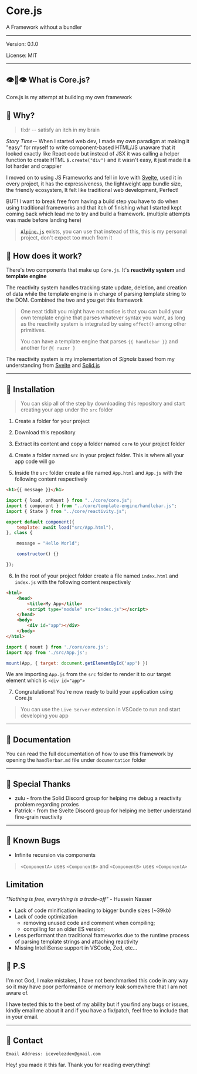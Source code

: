 # Core.js

A Framework without a bundler

---

Version: 0.1.0

License: MIT

---

## 👁️👄👁️ What is Core.js?

Core.js is my attempt at building my own framework

## 🙋 Why?

> tl:dr -- satisfy an itch in my brain

*Story Time*-- When I started web dev, I made my own paradigm at making it "easy" for myself to write component-based HTML/JS unaware that it looked exactly like React code but instead of JSX it was calling a helper function to create HTML `$.create("div")` and it wasn't easy, it just made it a lot harder and crappier

I moved on to using JS Frameworks and fell in love with [Svelte](https://svelte.dev/), used it in every project, it has the expressiveness, the lightweight app bundle size, the friendly ecosystem, It felt like traditional web development, Perfect!

BUT! I want to break free from having a build step you have to do when using traditional frameworks and that itch of finishing what I started kept coming back which lead me to try and build a framework. (multiple attempts was made before landing here)

> [`Alpine.js`](https://alpinejs.dev/) exists, you can use that instead of this, this is my personal project, don't expect too much from it

## 👷 How does it work?

There's two components that make up `Core.js`. It's **reactivity system** and **template engine**

The reactivity system handles tracking state update, deletion, and creation of data while the template engine is in charge of parsing template string to the DOM. Combined the two and you get this framework

> One neat tidbit you might have not notice is that you can build your own template engine that parses whatever syntax you want, as long as the reactivity system is integrated by using `effect()` among other primitives.
>
> You can have a template engine that parses `{{ handlebar }}` and another for `@{ razor }`

The reactivity system is my implementation of *Signals* based from my understanding from [Svelte](https://svelte.dev/) and [Solid.js](https://www.solidjs.com/)

---

## 🧰 Installation

> You can skip all of the step by downloading this repository and start creating your app under the `src` folder
>

1. Create a folder for your project

2. Download this repository

3. Extract its content and copy a folder named `core` to your project folder

4. Create a folder named `src` in your project folder. This is where all your app code will go

5. Inside the `src` folder create a file named `App.html` and `App.js` with the following content respectively
```html
<h1>{{ message }}</h1>
```

```js
import { load, onMount } from "../core/core.js";
import { component } from "../core/template-engine/handlebar.js";
import { State } from "../core/reactivity.js";

export default component({
    template: await load("src/App.html"),
}, class {

    message = "Hello World";

    constructor() {}

});
```

6. In the root of your project folder create a file named `index.html` and `index.js` with the following content respectively

```html
<html>
    <head>
        <title>My App</title>
        <script type="module" src="index.js"></script>
    </head>
    <body>
        <div id="app"></div>
    </body>
</html>
```
```js
import { mount } from './core/core.js';
import App from './src/App.js';

mount(App, { target: document.getElementById('app') })
```
We are importing `App.js` from the `src` folder to render it to our target element which is `<div id="app">`

7. Congratulations! You're now ready to build your application using Core.js

> You can use the `Live Server` extension in VSCode to run and start developing you app

---

## 📖 Documentation

You can read the full documentation of how to use this framework by opening the `handlerbar.md` file under `documentation` folder

---

## 🫶 Special Thanks

- zulu - from the Solid Discord group for helping me debug a reactivity problem regarding proxies
- Patrick - from the Svelte Discord group for helping me better understand fine-grain reactivity

---

## 🐛 Known Bugs

- Infinite recursion via components

> `<ComponentA>` uses `<ComponentB>` and `<ComponentB>` uses `<ComponentA>`

## Limitation

*"Nothing is free, everything is a trade-off"* - Hussein Nasser

- Lack of code minification leading to bigger bundle sizes (~39kb)
- Lack of code optimization
    - removing unused code and comment when compiling;
    - compiling for an older ES version;
- Less performant than traditional frameworks due to the runtime process of parsing template strings and attaching reactivity
- Missing IntelliSense support in VSCode, Zed, etc...

## 📝 P.S

I'm not God, I make mistakes, I have not benchmarked this code in any way so it may have poor performance or memory leak somewhere that I am not aware of.

I have tested this to the best of my ability but if you find any bugs or issues, kindly email me about it and if you have a fix/patch, feel free to include that in your email.

---

## 📇 Contact

```
Email Address: icevelezdev@gmail.com
```

Hey! you made it this far. Thank you for reading everything!
